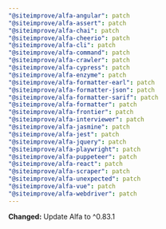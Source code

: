 ```yaml
---
"@siteimprove/alfa-angular": patch
"@siteimprove/alfa-assert": patch
"@siteimprove/alfa-chai": patch
"@siteimprove/alfa-cheerio": patch
"@siteimprove/alfa-cli": patch
"@siteimprove/alfa-command": patch
"@siteimprove/alfa-crawler": patch
"@siteimprove/alfa-cypress": patch
"@siteimprove/alfa-enzyme": patch
"@siteimprove/alfa-formatter-earl": patch
"@siteimprove/alfa-formatter-json": patch
"@siteimprove/alfa-formatter-sarif": patch
"@siteimprove/alfa-formatter": patch
"@siteimprove/alfa-frontier": patch
"@siteimprove/alfa-interviewer": patch
"@siteimprove/alfa-jasmine": patch
"@siteimprove/alfa-jest": patch
"@siteimprove/alfa-jquery": patch
"@siteimprove/alfa-playwright": patch
"@siteimprove/alfa-puppeteer": patch
"@siteimprove/alfa-react": patch
"@siteimprove/alfa-scraper": patch
"@siteimprove/alfa-unexpected": patch
"@siteimprove/alfa-vue": patch
"@siteimprove/alfa-webdriver": patch
---
```


**Changed:** Update Alfa to ^0.83.1
